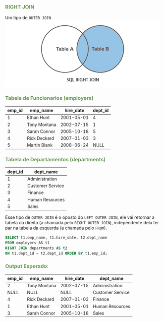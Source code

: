 ### <span style = "color:#6a9955"> RIGHT JOIN </span>
Um tipo de `OUTER JOIN`  
![alt text](img/right-join.png "Right Join")  

### <span style = "color:#6a9955"> Tabela de Funcionarios (employers) </span>  
|emp_id  | emp_name     | hire_date  | dept_id |
|--------|--------------|------------|---------|
|      1 | Ethan Hunt   | 2001-05-01 |       4 |
|      2 | Tony Montana | 2002-07-15 |       1 |
|      3 | Sarah Connor | 2005-10-18 |       5 |
|      4 | Rick Deckard | 2007-01-03 |       3 |
|      5 | Martin Blank | 2008-06-24 |    NULL |  

### <span style = "color:#6a9955"> Tabela de Departamentos (departments) </span>   
| dept_id | dept_name        |
|---------|------------------|
|       1 | Administration   |
|       2 | Customer Service |
|       3 | Finance          |
|       4 | Human Resources  |
|       5 | Sales            |  

Esse tipo de `OUTER JOIN` é o oposto do `LEFT OUTER JOIN`, ele vai retornar a tabela da direita (a chamada pelo `RIGHT OUTER JOIN`), independente dela ter par na tabela da esquerda (a chamada pelo `FROM`).

```sql
SELECT t1.emp_name, t1.hire_date, t2.dept_name
FROM employers AS t1
RIGHT JOIN departments AS t2
ON t1.dept_id = t2.dept_id ORDER BY t1.emp_id;
```
### <span style = "color:#6a9955"> Output Esperado: </span>
| emp_id | emp_name     | hire_date  | dept_name        |
|--------|--------------|------------|------------------|
|      2 | Tony Montana | 2002-07-15 | Administration   |
|   NULL | NULL         | NULL       | Customer Service |
|      4 | Rick Deckard | 2007-01-03 | Finance          |
|      1 | Ethan Hunt   | 2001-05-01 | Human Resources  |
|      3 | Sarah Connor | 2005-10-18 | Sales            |